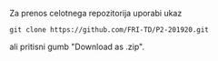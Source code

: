Za prenos celotnega repozitorija uporabi ukaz

  ```
  git clone https://github.com/FRI-TD/P2-201920.git	
  ```

ali pritisni gumb "Download as .zip".
